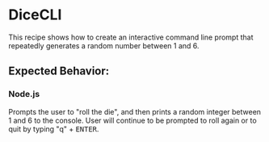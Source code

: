 # DiceCLI

This recipe shows how to create an interactive command line prompt that repeatedly generates a random number between 1 and 6.

## Expected Behavior:

### Node.js

Prompts the user to "roll the die", and then prints a random integer between 1 and 6 to the console. User will continue to be prompted to roll again or to quit by typing "q" + <kbd>ENTER</kbd>.

